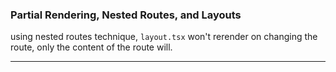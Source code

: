 ### Partial Rendering, Nested Routes, and Layouts

using nested routes technique, `layout.tsx` won't rerender on changing the route, only the content of the route will.

---
